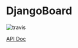 # DjangoBoard

<img src="https://travis-ci.org/wow1548/DjangoBoard.svg?branch=master" alt="travis">

[API Doc](api_doc.md)
